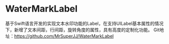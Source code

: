 # WaterMarkLabel
基于Swift语言开发的实现文本水印功能的Label，在支持UILabel基本属性的情况下，新增了文本间距，行间距，旋转角度的属性，具有高度的定制化功能。
Git地址：https://github.com/MrSuperJJ/WaterMarkLabel
